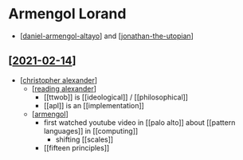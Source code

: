 # Armengol Lorand
- [[daniel-armengol-altayo]] and [[jonathan-the-utopian]]

## [[2021-02-14]]
- [[christopher alexander]]
  - [[reading alexander]]
    - [[ttwob]] is [[ideological]] / [[philosophical]]
    - [[apl]] is an [[implementation]]
  - [[armengol]]
    - first watched youtube video in [[palo alto]] about [[pattern languages]] in [[computing]]
      - shifting [[scales]]
    - [[fifteen principles]]

[//begin]: # "Autogenerated link references for markdown compatibility"
[daniel-armengol-altayo]: daniel-armengol-altayo "Daniel Armengol Altayo"
[jonathan-the-utopian]: jonathan-the-utopian "Jonathan the Utopian"
[2021-02-14]: journal/2021-02-14 "2021-02-14"
[christopher alexander]: christopher-alexander "Christopher Alexander"
[reading alexander]: reading-alexander "Reading Alexander"
[armengol]: armengol "Armengol"
[//end]: # "Autogenerated link references"